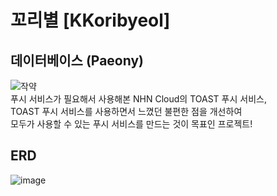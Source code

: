 # 꼬리별 [KKoribyeol]
## 데이터베이스 (Paeony)
![작약](https://user-images.githubusercontent.com/48639421/113073378-f0f3d180-9203-11eb-8079-57e4ad8b3b3b.jpg)  
푸시 서비스가 필요해서 사용해본 NHN Cloud의 TOAST 푸시 서비스,  
TOAST 푸시 서비스를 사용하면서 느꼈던 불편한 점을 개선하여  
모두가 사용할 수 있는 푸시 서비스를 만드는 것이 목표인 프로젝트!  

## ERD
![image](https://user-images.githubusercontent.com/48639421/114476110-9d867800-9c34-11eb-9bdc-65791be9a514.png)
